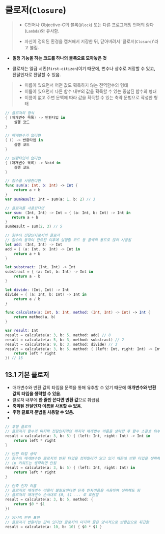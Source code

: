 # 클로저(`Closure`)

> - C언어나 Objective-C의 블록(`Block`) 또는 다른 프로그래밍 언어의 람다(`Lambda`)와 유사함.
>
> - 자신이 정의된 환경을 캡쳐해서 저장한 뒤, 닫아버려서 '클로저(`Closure`)'라고 불림.

* **일정 기능을 하는 코드를 하나의 블록으로 모아놓은 것**

* 클로저는 일급 시민(`first-citizen`)이기 때문에, 변수나 상수로 저장할 수 있고, 전달인자로 전달할 수 있음.

> * 이름이 있으면서 어떤 값도 획득하지 않는 전역함수의 형태
> * 이름이 있으면서 다른 함수 내부의 값을 획득할 수 있는 중첩된 함수의 형태
> * 이름이 없고 주변 문맥에 따라 값을 획득할 수 있는 축약 문법으로 작성한 형태

```swift
// 클로저의 형식
{ (매개변수 목록) -> 반환타입 in
	실행 코드
}

// 매개변수가 없다면
{ () -> 반환타입 in
	실행 코드
}

// 반환타입이 없다면
{ (매개변수 목록) -> Void in
	실행 코드
}
```



```swift
// 함수를 사용한다면
func sum(a: Int, b: Int) -> Int {
	return a + b
}
var sumResult: Int = sum(a: 1, b: 2) // 3

// 클로저를 사용한다면
var sum: (Int, Int) -> Int = { (a: Int, b: Int) -> Int in 
   return a + b
}
sumResult = sum(2, 3) // 5
```



```swift
// 함수의 전달인자로서의 클로저
// 함수의 동작이 완료된 이후에 실행할 코드 등 콜백의 용도로 많이 사용됨	
let add: (Int, Int) -> Int
add = { (a: Int, b: Int) -> Int in 
	return a + b
}

let substract: (Int, Int) -> Int
substract = { (a: Int, b: Int) -> Int in 
	return a - b
}

let divide: (Int, Int) -> Int
divide = { (a: Int, b: Int) -> Int in 
	return a / b
}

func calculate(a: Int, b: Int, method: (Int, Int) -> Int) -> Int {
	return method(a, b)
}

var result: Int
result = calculate(a: 3, b: 5, method: add) // 8
result = calculate(a: 5, b: 3, method: substract) // 2
result = calculate(a: 9, b: 3, method: divide) // 3
result = calculate(a: 3, b: 5, method: { (left: Int, right: Int) -> Int in
	return left * right
}) // 15
```



## 13.1 기본 클로저

* 매개변수와 반환 값의 타입을 문맥을 통해 유추할 수 있기 때문에 **매개변수와 반환 값의 타입을 생략할 수 있음**.
* 클로저 내부에 **한 줄만 쓴다면 반환 값**으로 취급됨.
* **축약된 전달인자 이름을 사용할 수 있음**.
* **후행 클로저 문법을 사용할 수 있음.**
* 





```swift
// 후행 클로저
// 클로저가 함수의 마지막 전달인자라면 마지막 매개변수 이름을 생략한 후 함수 소괄호 외부에 클로저를 구현할 수 있음
result = calculate(a: 3, b: 5) { (left: Int, right: Int) -> Int in
	return left * right
}

// 반환 타입 생략
// 함수의 매개변수인 클로저의 반환 타입을 컴파일러가 알고 있기 때문에 반환 타입을 생략해도 됨
// in 키워드는 생략하면 안됨
result = calculate(a: 3, b: 5) { (left: Int, right: Int) in
	return left * right
}

// 단축 인자 이름
// 클로저의 매개변수 이름이 불필요하다면 단축 인자이름을 사용하여 생략해도 됨
// 클로저의 매개변수 순서대로 $0, $1 ... 로 표현함
result = calculate(a: 3, b: 5, method: { 
	return $0 * $1
})

// 암시적 반환 표현
// 클로저가 반환하는 값이 있다면 클로저의 마지막 줄은 암시적으로 반환값으로 취급함
result = calculate(a: 10, b: 10) { $0 * $1 }
```

